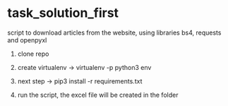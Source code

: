 # task_solution_first
script to download articles from the website, using libraries bs4, requests and openpyxl

1. clone repo

2. create virtualenv ->
    virtualenv -p python3 env

3. next step ->
    pip3 install -r requirements.txt

4. run the script, the excel file will be created in the folder
